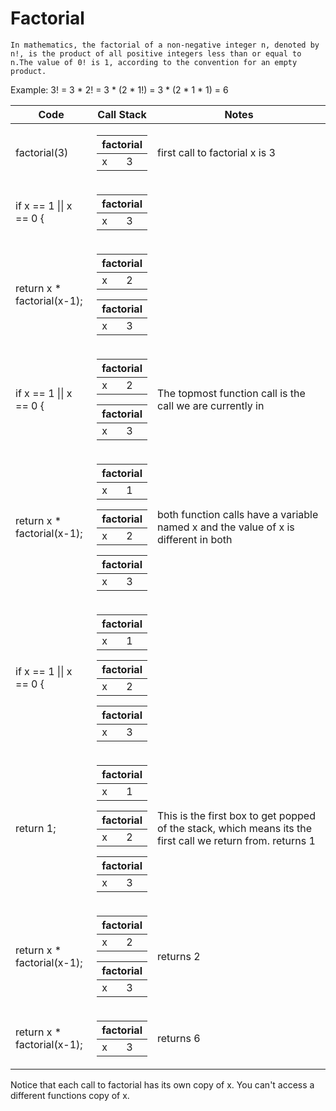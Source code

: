 # Factorial

```
In mathematics, the factorial of a non-negative integer n, denoted by n!, is the product of all positive integers less than or equal to n.The value of 0! is 1, according to the convention for an empty product.
```

Example:
3! = 3 * 2! = 3 * (2 * 1!) = 3 * (2 * 1 * 1) = 6

| Code      | Call Stack | Notes |
| ----------- | ----------- |----------- |
| factorial(3)  | <table>  <thead>  <tr>  <th colspan="2"> factorial</th> </tr>  </thead>  <tbody>  <tr> <td> x </td> <td>3</td> </tr>   </tbody>  </table>      | first call to factorial x is 3 |
|  if x == 1 \|\| x == 0 {  |   <table>  <thead>  <tr>  <th colspan="2"> factorial</th> </tr>  </thead>  <tbody>  <tr> <td> x </td> <td>3</td> </tr>   </tbody>  </table>    | |
|return x * factorial(x-1);|<div><table>  <thead>  <tr>  <th colspan="2"> factorial</th> </tr>  </thead>  <tbody>  <tr> <td> x </td> <td>2</td> </tr>   </tbody>  </table><table>  <thead>  <tr>  <th colspan="2"> factorial</th> </tr>  </thead> <tbody>  <tr> <td> x </td> <td>3</td> </tr>   </tbody>  </table></div> ||
|  if x == 1 \|\| x == 0 {  |   <div><table>  <thead>  <tr>  <th colspan="2"> factorial</th> </tr>  </thead>  <tbody>  <tr> <td> x </td> <td>2</td> </tr>   </tbody>  </table><table>  <thead>  <tr>  <th colspan="2"> factorial</th> </tr>  </thead> <tbody>  <tr> <td> x </td> <td>3</td> </tr>   </tbody>  </table></div>    | The topmost function call is the call we are currently in|
| return x * factorial(x-1); |   <div><table>  <thead>  <tr>  <th colspan="2"> factorial</th> </tr>  </thead> <tbody>  <tr> <td> x </td> <td>1</td> </tr>   </tbody>  </table><table>  <thead>  <tr>  <th colspan="2"> factorial</th> </tr>  </thead>  <tbody>  <tr> <td> x </td> <td>2</td> </tr>   </tbody>  </table><table>  <thead>  <tr>  <th colspan="2"> factorial</th> </tr>  </thead> <tbody>  <tr> <td> x </td> <td>3</td> </tr>   </tbody>  </table></div>    | both function calls have a variable named x and the value of x is different in both |
| if x == 1 \|\| x == 0 { |   <div><table>  <thead>  <tr>  <th colspan="2"> factorial</th> </tr>  </thead> <tbody>  <tr> <td> x </td> <td>1</td> </tr>   </tbody>  </table><table>  <thead>  <tr>  <th colspan="2"> factorial</th> </tr>  </thead>  <tbody>  <tr> <td> x </td> <td>2</td> </tr>   </tbody>  </table><table>  <thead>  <tr>  <th colspan="2"> factorial</th> </tr>  </thead> <tbody>  <tr> <td> x </td> <td>3</td> </tr>   </tbody>  </table></div>    |  |
| return 1; | <div><table>  <thead>  <tr>  <th colspan="2"> factorial</th> </tr>  </thead> <tbody>  <tr> <td> x </td> <td>1</td> </tr>   </tbody>  </table><table>  <thead>  <tr>  <th colspan="2"> factorial</th> </tr>  </thead>  <tbody>  <tr> <td> x </td> <td>2</td> </tr>   </tbody>  </table><table>  <thead>  <tr>  <th colspan="2"> factorial</th> </tr>  </thead> <tbody>  <tr> <td> x </td> <td>3</td> </tr>   </tbody>  </table></div>    |This is the first box to get popped of the stack, which means its the first call we return from. returns 1|
| return x * factorial(x-1); | <div><table>  <thead>  <tr>  <th colspan="2"> factorial</th> </tr>  </thead>  <tbody>  <tr> <td> x </td> <td>2</td> </tr>   </tbody>  </table><table>  <thead>  <tr>  <th colspan="2"> factorial</th> </tr>  </thead> <tbody>  <tr> <td> x </td> <td>3</td> </tr>   </tbody>  </table></div>    | returns 2|
| return x * factorial(x-1); | <div><table>  <thead>  <tr>  <th colspan="2"> factorial</th> </tr>  </thead> <tbody>  <tr> <td> x </td> <td>3</td> </tr>   </tbody>  </table></div>    | returns 6|

Notice that each call to factorial has its own copy of x. You can't access a different functions copy of x. 